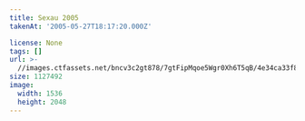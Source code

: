 ```yaml
---
title: Sexau 2005
takenAt: '2005-05-27T18:17:20.000Z'

license: None
tags: []
url: >-
  //images.ctfassets.net/bncv3c2gt878/7gtFipMqoe5Wgr0Xh6T5qB/4e34ca33f8171f23be81ba4e0b2077ff/sexau-2005_4559693357_o
size: 1127492
image:
  width: 1536
  height: 2048
---
```


